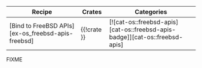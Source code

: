 | Recipe | Crates | Categories |
|--------|--------|------------|
| [Bind to FreeBSD APIs][ex-os_freebsd-apis-freebsd] | {{!crate }} | [![cat-os::freebsd-apis][cat-os::freebsd-apis-badge]][cat-os::freebsd-apis] |

<div class="hidden">
FIXME
</div>
